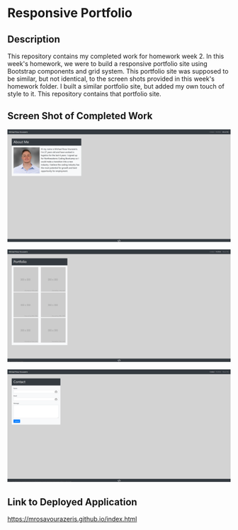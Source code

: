 # Responsive Portfolio

## Description

This repository contains my completed work for homework week 2. In this week's homework, we were to build a responsive portfolio site using Bootstrap components and grid system. This portfolio site was supposed to be similar, but not identical, to the screen shots provided in this week's homework folder. I built a similar portfolio site, but added my own touch of style to it. This repository contains that portfolio site.

## Screen Shot of Completed Work

![My About Me](Assets/images/my-about-me.png)

![My Portfolio](Assets/images/my-portfolio.png)

![My Contact](Assets/images/my-contact.png)

## Link to Deployed Application

https://mrosavourazeris.github.io/index.html